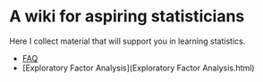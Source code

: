 <!-- title: Stats Jedi -->

# A wiki for aspiring statisticians

Here I collect material that will support you in learning statistics.

* [FAQ](FAQ.html)
* [Exploratory Factor Analysis](Exploratory Factor Analysis.html)